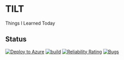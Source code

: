 # TILT
Things I Learned  Today 


## Status
[![Deploy to Azure](https://github.com/ignatandrei/TILT/actions/workflows/deployAzure.yml/badge.svg)](https://github.com/ignatandrei/TILT/actions/workflows/deployAzure.yml)
[![build](https://github.com/ignatandrei/TILT/actions/workflows/build.yml/badge.svg?branch=main)](https://github.com/ignatandrei/TILT/actions/workflows/build.yml)
[![Reliability Rating](https://sonarcloud.io/api/project_badges/measure?project=ignatandrei_TILT&metric=reliability_rating)](https://sonarcloud.io/summary/new_code?id=ignatandrei_TILT)
[![Bugs](https://sonarcloud.io/api/project_badges/measure?project=ignatandrei_TILT&metric=bugs)](https://sonarcloud.io/summary/new_code?id=ignatandrei_TILT)